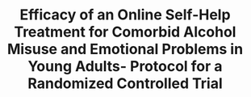 --- 
abstract: '' 
authors: 
 - JR Frohlich
 -  KK Rapinda
 -  MP Schaub
 -  A Wenger
 -  C Baumgartner
 -  ...
doi: '10.2196/11298' 
featured: false 
publication: '*JMIR research protocols*, 185' 
publication_short: '' 
publishDate: '2018-01-01' 
title: 'Efficacy of an Online Self-Help Treatment for Comorbid Alcohol Misuse and Emotional Problems in Young Adults- Protocol for a Randomized Controlled Trial' 
url_code: '' 
url_dataset: '' 
url_pdf: '' 
url_poster: '' 
url_project: '' 
url_slides: '' 
url_source: '' 
url_video: '' 
---